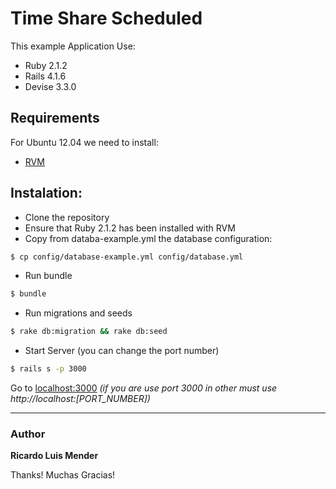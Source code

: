 Time Share Scheduled
====================

This example Application Use:
* Ruby 2.1.2
* Rails 4.1.6
* Devise 3.3.0

## Requirements
For Ubuntu 12.04 we need to install:
* [RVM](http://rvm.io)

## Instalation:

* Clone the repository
* Ensure that Ruby 2.1.2 has been installed with RVM
* Copy from databa-example.yml the database configuration:

```bash
$ cp config/database-example.yml config/database.yml
```
* Run bundle
```bash
$ bundle
```
* Run migrations and seeds

```bash
$ rake db:migration && rake db:seed
```
* Start Server (you can change the port number)

```bash
$ rails s -p 3000
```
Go to [localhost:3000](http://localhost:3000) *(if you are use port 3000 in other must use http://localhost:[PORT_NUMBER])*

___

### Author

**Ricardo Luis Mender**

Thanks! Muchas Gracias!